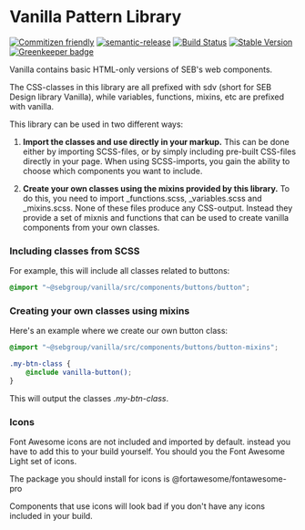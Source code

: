 # Vanilla Pattern Library

[![Commitizen friendly](https://img.shields.io/badge/commitizen-friendly-brightgreen.svg)](http://commitizen.github.io/cz-cli/)
[![semantic-release](https://img.shields.io/badge/%20%20%F0%9F%93%A6%F0%9F%9A%80-semantic--release-e10079.svg)](https://github.com/semantic-release/semantic-release)
[![Build Status](https://travis-ci.com/sebgroup/vanilla-pattern-library.svg?branch=dev)](https://travis-ci.com/sebgroup/vanilla-pattern-library)
[![Stable Version](https://img.shields.io/npm/v/@sebgroup/vanilla/latest.svg)](https://www.npmjs.com/package/@sebgroup/vanilla) [![Greenkeeper badge](https://badges.greenkeeper.io/sebgroup/vanilla-pattern-library.svg)](https://greenkeeper.io/)

Vanilla contains basic HTML-only versions of SEB's web components.

The CSS-classes in this library are all prefixed with sdv (short for SEB Design library Vanilla), while variables, functions, mixins, etc are prefixed with vanilla.

This library can be used in two different ways:
1. **Import the classes and use directly in your markup.** This can be done either by importing SCSS-files, or by simply including pre-built CSS-files directly in your page. When using SCSS-imports, you gain the ability to choose which components you want to include.

2. **Create your own classes using the mixins provided by this library.** To do this, you need to import _functions.scss, _variables.scss and _mixins.scss. None of these files produce any CSS-output. Instead they provide a set of mixnis and functions that can be used to create vanilla components from your own classes.

### Including classes from SCSS
For example, this will include all classes related to buttons:
```scss
@import "~@sebgroup/vanilla/src/components/buttons/button";
```

### Creating your own classes using mixins
Here's an example where we create our own button class:
```scss
@import "~@sebgroup/vanilla/src/components/buttons/button-mixins";

.my-btn-class {
    @include vanilla-button();
}
```
This will output the classes <i>.my-btn-class</i>.

### Icons
Font Awesome icons are not included and imported by default. instead you have to add this to your build yourself. You should you the Font Awesome Light set of icons.

The package you should install for icons is @fortawesome/fontawesome-pro

Components that use icons will look bad if you don't have any icons included in your build.
